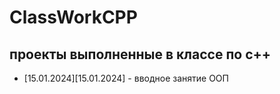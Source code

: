# ClassWorkCPP
## проекты выполненные в классе по с++
- [15.01.2024][15.01.2024] - вводное занятие ООП
